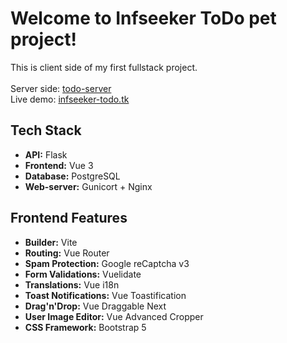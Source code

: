 # Welcome to Infseeker ToDo pet project!

This is client side of my first fullstack project. <br />
<br />
Server side: [todo-server](https://github.com/infseeker/todo-server) <br />
Live demo: [infseeker-todo.tk](https://infseeker-todo.tk/)


## Tech Stack

 - **API:** Flask
 - **Frontend:** Vue 3
 - **Database:** PostgreSQL
 - **Web-server:** Gunicort + Nginx

## Frontend Features
- **Builder:** Vite
- **Routing:** Vue Router
- **Spam Protection:** Google reCaptcha v3
- **Form Validations:** Vuelidate
- **Translations:** Vue i18n
- **Toast Notifications:** Vue Toastification
- **Drag'n'Drop:** Vue Draggable Next
- **User Image Editor:** Vue Advanced Cropper
- **CSS Framework:** Bootstrap 5

